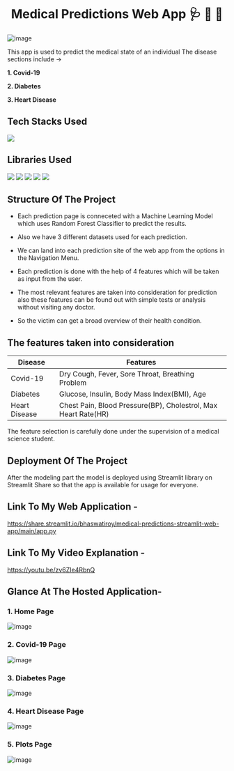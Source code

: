 <h1 align="center">
             Medical Predictions Web App 🩺 💊 💉
</h1>
  
  ![image](https://user-images.githubusercontent.com/78029145/153434524-ca6c416b-3f8e-43ca-8174-6f68789209a5.png)


This app is used to predict the medical state of an individual
The disease sections include ->

**1. Covid-19**

**2. Diabetes**

**3. Heart Disease**

## Tech Stacks Used

<img src="https://img.shields.io/badge/python%20-%2314354C.svg?&style=for-the-badge&logo=python&logoColor=white"/>

## Libraries Used

<img src="https://img.shields.io/badge/numpy%20-%2314354C.svg?&style=for-the-badge&logo=numpy&logoColor=white"/> <img src="https://img.shields.io/badge/pandas%20-%2314354C.svg?&style=for-the-badge&logo=pandas&logoColor=white"/> <img src="https://img.shields.io/badge/plotly%20-%2314354C.svg?&style=for-the-badge&logo=plotly&logoColor=white"/>
<img src="https://img.shields.io/badge/streamlit%20-%2314354C.svg?&style=for-the-badge&logo=streamlit&logoColor=white"/> <img src="https://img.shields.io/badge/scikitlearn%20-%2314354C.svg?&style=for-the-badge&logo=scikitlearn&logoColor=white"/>

## Structure Of The Project

- Each prediction page is conneceted with a Machine Learning Model which uses Random Forest Classifier to predict the results.
- Also we have 3 different datasets used for each prediction.
- We can land into each prediction site of the web app from the options in the Navigation Menu.


- Each prediction is done with the help of 4 features which will be taken as input from the user.
- The most relevant features are taken into consideration for prediction also these features can be found out with simple tests or analysis without visiting any doctor.
- So the victim can get a broad overview of their health condition.

## The features taken into consideration

| Disease | Features |
| - | - |
| Covid-19 | Dry Cough, Fever, Sore Throat, Breathing Problem |
| Diabetes | Glucose, Insulin, Body Mass Index(BMI), Age |
| Heart Disease | Chest Pain, Blood Pressure(BP), Cholestrol, Max Heart Rate(HR) |

The feature selection is carefully done under the supervision of a medical science student.

## Deployment Of The Project

After the modeling part the model is deployed using Streamlit library on Streamlit Share so that the app is available for usage for everyone.

## Link To My Web Application -

https://share.streamlit.io/bhaswatiroy/medical-predictions-streamlit-web-app/main/app.py

## Link To My Video Explanation -

https://youtu.be/zv6ZIe4RbnQ

## Glance At The Hosted Application-

### 1. Home Page
![image](https://user-images.githubusercontent.com/78029145/153414617-663dfe56-18eb-47f5-8de6-54aa5d0e0351.png)

### 2. Covid-19 Page
![image](https://user-images.githubusercontent.com/78029145/153414774-e1c39199-db5e-4d40-9ed5-bd65edee1bf2.png)

### 3. Diabetes Page
![image](https://user-images.githubusercontent.com/78029145/153414946-8417cd23-6996-41c1-b989-8158cc980e43.png)

### 4. Heart Disease Page
![image](https://user-images.githubusercontent.com/78029145/153415061-38a25278-c48b-49f2-a6b8-be66817ec8c4.png)

### 5. Plots Page
![image](https://user-images.githubusercontent.com/78029145/153417820-dbfe50f7-1ce3-43ce-ac7d-4285d4d6f303.png)


